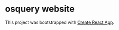 # osquery website

This project was bootstrapped with [Create React App](https://github.com/facebookincubator/create-react-app).
